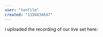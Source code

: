 ```yaml
---
user: "tonfilm"
created: "1356834647"
---
```


i uploaded the recording of our live set here: [](https://soundcloud.com/tonfilmtechno/tonfilm-techno-live-on-vvvvx)
